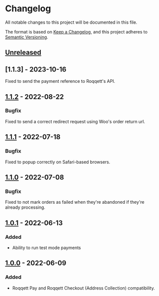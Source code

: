 # Changelog

All notable changes to this project will be documented in this file.

The format is based on [Keep a Changelog](https://keepachangelog.com/en/1.0.0/),
and this project adheres to [Semantic Versioning](https://semver.org/spec/v2.0.0.html).

## [Unreleased]

## [1.1.3] - 2023-10-16

Fixed to send the payment reference to Roqqett's API.

## [1.1.2] - 2022-08-22

### Bugfix

Fixed to send a correct redirect request using Woo's order return url.

## [1.1.1] - 2022-07-18

### Bugfix

Fixed to popup correctly on Safari-based browsers.

## [1.1.0] - 2022-07-08

### Bugfix

Fixed to not mark orders as failed when they're abandoned if they're already processing.

## [1.0.1] - 2022-06-13

### Added

- Ability to run test mode payments

## [1.0.0] - 2022-06-09

### Added

- Roqqett Pay and Roqqett Checkout (Address Collection) compatibility.

[unreleased]: https://github.com/Roqqett/plugin-WooCommerce/compare/v1.1.2...HEAD
[1.1.2]: https://github.com/Roqqett/plugin-WooCommerce/releases/tag/v1.1.2
[1.1.1]: https://github.com/Roqqett/plugin-WooCommerce/releases/tag/v1.1.1
[1.1.0]: https://github.com/Roqqett/plugin-WooCommerce/releases/tag/v1.1.0
[1.0.1]: https://github.com/Roqqett/plugin-WooCommerce/releases/tag/v1.0.1
[1.0.0]: https://github.com/Roqqett/plugin-WooCommerce/releases/tag/v1.0.0
